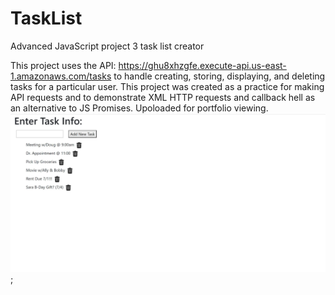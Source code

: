 # TaskList
Advanced JavaScript project 3 task list creator

This project uses the API: https://ghu8xhzgfe.execute-api.us-east-1.amazonaws.com/tasks to handle creating, storing, displaying, and deleting tasks for a particular user.
This project was created as a practice for making API requests and to demonstrate XML HTTP requests and callback hell as an alternative to JS Promises. Upoloaded for portfolio viewing.
![In-App Screenshot](project3.JPG?raw=true "Optional Title");
